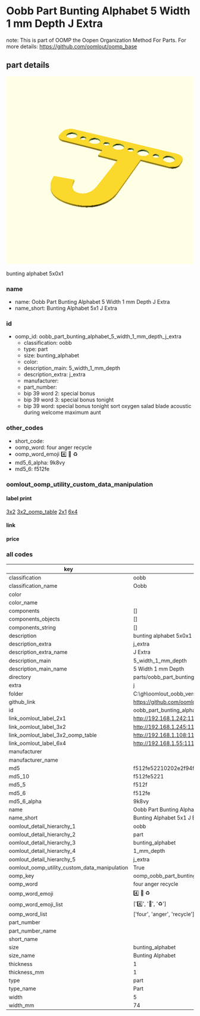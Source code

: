 # Oobb Part Bunting Alphabet 5 Width 1 mm Depth J Extra  

note: This is part of OOMP the Oopen Organization Method For Parts. For more details: https://github.com/oomlout/oomp_base

##  part details
  

[![](3dpr.png)](3dpr.png)

bunting alphabet 5x0x1



### name
* name: Oobb Part Bunting Alphabet 5 Width 1 mm Depth J Extra
* name_short: Bunting Alphabet 5x1 J Extra
### id
* oomp_id: oobb_part_bunting_alphabet_5_width_1_mm_depth_j_extra
  * classification: oobb
  * type: part
  * size: bunting_alphabet
  * color: 
  * description_main: 5_width_1_mm_depth
  * description_extra: j_extra
  * manufacturer: 
  * part_number: 
  * bip 39 word 2: special bonus
  * bip 39 word 3: special bonus tonight
  * bip 39 word: special bonus tonight sort oxygen salad blade acoustic during welcome maximum aunt

### other_codes
* short_code: 
* oomp_word: four anger recycle
* oomp_word_emoji :four: :anger: :recycle:
* md5_6_alpha: 9k8vy
* md5_6: f512fe






### oomlout_oomp_utility_custom_data_manipulation
#### label print
[3x2](http://192.168.1.245:1112/?label=oomp%209k8vy)
[3x2_oomp_table](http://192.168.1.108:1112/?label=oomp%209k8vy)
[2x1](http://192.168.1.242:1112/?label=oomp%209k8vy)
[6x4](http://192.168.1.55:1112/?label=oomp%209k8vy)    

#### link

                              

#### price







### all codes 
| key | value |  
| --- | --- |  
| classification | oobb |  
| classification_name | Oobb |  
| color |  |  
| color_name |  |  
| components | [] |  
| components_objects | [] |  
| components_string | [] |  
| description | bunting alphabet 5x0x1 |  
| description_extra | j_extra |  
| description_extra_name | J Extra |  
| description_main | 5_width_1_mm_depth |  
| description_main_name | 5 Width 1 mm Depth |  
| directory | parts/oobb_part_bunting_alphabet_5_width_1_mm_depth_j_extra |  
| extra | j |  
| folder | C:\gh\oomlout_oobb_version_4_generated_parts\things\oobb_part_bunting_alphabet_5_width_1_mm_depth_j_extra |  
| github_link | https://github.com/oomlout/oomlout_oomp_part_src/tree/main/parts/oobb_part_bunting_alphabet_5_width_1_mm_depth_j_extra |  
| id | oobb_part_bunting_alphabet_5_width_1_mm_depth_j_extra |  
| link_oomlout_label_2x1 | http://192.168.1.242:1112/?label=oomp%209k8vy |  
| link_oomlout_label_3x2 | http://192.168.1.245:1112/?label=oomp%209k8vy |  
| link_oomlout_label_3x2_oomp_table | http://192.168.1.108:1112/?label=oomp%209k8vy |  
| link_oomlout_label_6x4 | http://192.168.1.55:1112/?label=oomp%209k8vy |  
| manufacturer |  |  
| manufacturer_name |  |  
| md5 | f512fe52210202e2f94f2cf9c9065e87 |  
| md5_10 | f512fe5221 |  
| md5_5 | f512f |  
| md5_6 | f512fe |  
| md5_6_alpha | 9k8vy |  
| name | Oobb Part Bunting Alphabet 5 Width 1 mm Depth J Extra |  
| name_short | Bunting Alphabet 5x1 J Extra |  
| oomlout_detail_hierarchy_1 | oobb |  
| oomlout_detail_hierarchy_2 | part |  
| oomlout_detail_hierarchy_3 | bunting_alphabet |  
| oomlout_detail_hierarchy_4 | 1_mm_depth |  
| oomlout_detail_hierarchy_5 | j_extra |  
| oomlout_oomp_utility_custom_data_manipulation | True |  
| oomp_key | oomp_oobb_part_bunting_alphabet_5_width_1_mm_depth_j_extra |  
| oomp_word | four anger recycle |  
| oomp_word_emoji | :four: :anger: :recycle: |  
| oomp_word_emoji_list | [':four:', ':anger:', ':recycle:'] |  
| oomp_word_list | ['four', 'anger', 'recycle'] |  
| part_number |  |  
| part_number_name |  |  
| short_name |  |  
| size | bunting_alphabet |  
| size_name | Bunting Alphabet |  
| thickness | 1 |  
| thickness_mm | 1 |  
| type | part |  
| type_name | Part |  
| width | 5 |  
| width_mm | 74 |  
